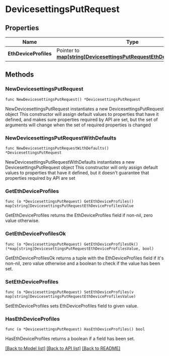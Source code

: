 # DevicesettingsPutRequest

## Properties

Name | Type | Description | Notes
------------ | ------------- | ------------- | -------------
**EthDeviceProfiles** | Pointer to [**map[string]DevicesettingsPutRequestEthDeviceProfilesValue**](DevicesettingsPutRequestEthDeviceProfilesValue.md) |  | [optional] 

## Methods

### NewDevicesettingsPutRequest

`func NewDevicesettingsPutRequest() *DevicesettingsPutRequest`

NewDevicesettingsPutRequest instantiates a new DevicesettingsPutRequest object
This constructor will assign default values to properties that have it defined,
and makes sure properties required by API are set, but the set of arguments
will change when the set of required properties is changed

### NewDevicesettingsPutRequestWithDefaults

`func NewDevicesettingsPutRequestWithDefaults() *DevicesettingsPutRequest`

NewDevicesettingsPutRequestWithDefaults instantiates a new DevicesettingsPutRequest object
This constructor will only assign default values to properties that have it defined,
but it doesn't guarantee that properties required by API are set

### GetEthDeviceProfiles

`func (o *DevicesettingsPutRequest) GetEthDeviceProfiles() map[string]DevicesettingsPutRequestEthDeviceProfilesValue`

GetEthDeviceProfiles returns the EthDeviceProfiles field if non-nil, zero value otherwise.

### GetEthDeviceProfilesOk

`func (o *DevicesettingsPutRequest) GetEthDeviceProfilesOk() (*map[string]DevicesettingsPutRequestEthDeviceProfilesValue, bool)`

GetEthDeviceProfilesOk returns a tuple with the EthDeviceProfiles field if it's non-nil, zero value otherwise
and a boolean to check if the value has been set.

### SetEthDeviceProfiles

`func (o *DevicesettingsPutRequest) SetEthDeviceProfiles(v map[string]DevicesettingsPutRequestEthDeviceProfilesValue)`

SetEthDeviceProfiles sets EthDeviceProfiles field to given value.

### HasEthDeviceProfiles

`func (o *DevicesettingsPutRequest) HasEthDeviceProfiles() bool`

HasEthDeviceProfiles returns a boolean if a field has been set.


[[Back to Model list]](../README.md#documentation-for-models) [[Back to API list]](../README.md#documentation-for-api-endpoints) [[Back to README]](../README.md)



